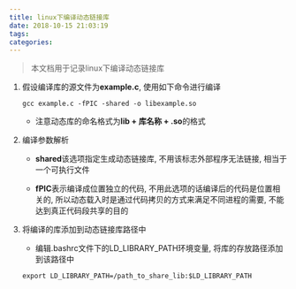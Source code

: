 ```yaml
---
title: linux下编译动态链接库
date: 2018-10-15 21:03:19
tags:
categories:
---
```


> 本文档用于记录linux下编译动态链接库

1. 假设编译库的源文件为**example.c**, 使用如下命令进行编译

	```shell
	gcc example.c -fPIC -shared -o libexample.so
	```

	- 注意动态库的命名格式为**lib + 库名称 + .so**的格式

2. 编译参数解析

	- **shared**该选项指定生成动态链接库, 不用该标志外部程序无法链接, 相当于一个可执行文件

	- **fPIC**表示编译成位置独立的代码, 不用此选项的话编译后的代码是位置相关的, 所以动态载入时是通过代码拷贝的方式来满足不同进程的需要, 不能达到真正代码段共享的目的

3. 将编译的库添加到动态链接库路径中

	- 编辑.bashrc文件下的LD_LIBRARY_PATH环境变量, 将库的存放路径添加到该路径中

	```shell
	export LD_LIBRARY_PATH=/path_to_share_lib:$LD_LIBRARY_PATH
	```
